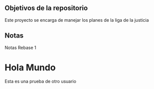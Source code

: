 ## Objetivos de la repositorio

Este proyecto se encarga de manejar los planes de la liga de la justicia


## Notas
Notas Rebase 1

# Hola Mundo

Esta es una prueba de otro usuario